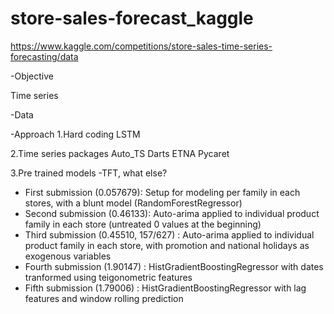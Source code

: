# store-sales-forecast_kaggle

https://www.kaggle.com/competitions/store-sales-time-series-forecasting/data

-Objective

Time series

-Data

-Approach
1.Hard coding
LSTM

2.Time series packages
Auto_TS
Darts
ETNA
Pycaret

3.Pre trained models
-TFT, what else?


- First submission (0.057679): Setup for modeling per family in each stores, with a blunt model (RandomForestRegressor)
- Second submission (0.46133): Auto-arima applied to individual product family in each store (untreated 0 values at the beginning)
- Third submission (0.45510, 157/627) : Auto-arima applied to individual product family in each store, with promotion and national holidays as exogenous variables
- Fourth submission (1.90147) : HistGradientBoostingRegressor with dates tranformed using teigonometric features
- Fifth submission (1.79006) : HistGradientBoostingRegressor with lag features and window rolling prediction
